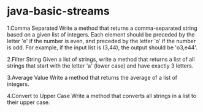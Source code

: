 # java-basic-streams

1.Comma Separated
Write a method that returns a comma-separated string based on a given list of integers. Each element should be preceded by the letter 'e' if the number is even, and preceded by the letter 'o' if the number is odd. For example, if the input list is (3,44), the output should be 'o3,e44'.

2.Filter String
Given a list of strings, write a method that returns a list of all strings that start with the letter 'a' (lower case) and have exactly 3 letters. 

3.Average Value
Write a method that returns the average of a list of integers.

4.Convert to Upper Case
Write a method that converts all strings in a list to their upper case.
